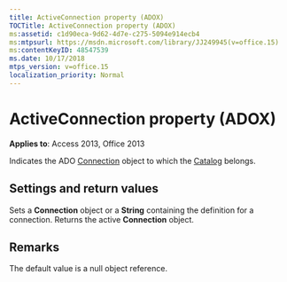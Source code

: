 ```yaml
---
title: ActiveConnection property (ADOX)
TOCTitle: ActiveConnection property (ADOX)
ms:assetid: c1d90eca-9d62-4d7e-c275-5094e914ecb4
ms:mtpsurl: https://msdn.microsoft.com/library/JJ249945(v=office.15)
ms:contentKeyID: 48547539
ms.date: 10/17/2018
mtps_version: v=office.15
localization_priority: Normal
---
```


# ActiveConnection property (ADOX)

**Applies to**: Access 2013, Office 2013

Indicates the ADO [Connection](connection-object-ado.md) object to which the [Catalog](catalog-object-adox.md) belongs.

## Settings and return values

Sets a **Connection** object or a **String** containing the definition for a connection. Returns the active **Connection** object.

## Remarks

The default value is a null object reference.

